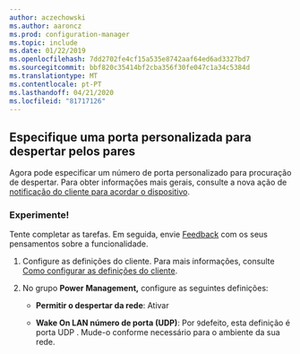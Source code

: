 ```yaml
---
author: aczechowski
ms.author: aaroncz
ms.prod: configuration-manager
ms.topic: include
ms.date: 01/22/2019
ms.openlocfilehash: 7dd2702fe4cf15a535e8742aaf64ed6ad3327bd7
ms.sourcegitcommit: bbf820c35414bf2cba356f30fe047c1a34c5384d
ms.translationtype: MT
ms.contentlocale: pt-PT
ms.lasthandoff: 04/21/2020
ms.locfileid: "81717126"
---
```

## <a name="specify-a-custom-port-for-peer-wakeup"></a><a name="bkmk_sleep"></a>Especifique uma porta personalizada para despertar pelos pares
<!--3605925-->

Agora pode especificar um número de porta personalizado para procuração de despertar. Para obter informações mais gerais, consulte a nova ação de [notificação do cliente para acordar o dispositivo](../../../capabilities-in-technical-preview-1810.md#bkmk_wakeup).


### <a name="try-it-out"></a>Experimente!

Tente completar as tarefas. Em seguida, envie [Feedback](../../../../understand/find-help.md#product-feedback) com os seus pensamentos sobre a funcionalidade.

1. Configure as definições do cliente. Para mais informações, consulte [Como configurar as definições do cliente](../../../../clients/deploy/configure-client-settings.md).  

2. No grupo **Power Management,** configure as seguintes definições:  

    - **Permitir o despertar da rede**: Ativar  

    - **Wake On LAN número de porta (UDP)**: Por `9`defeito, esta definição é porta UDP . Mude-o conforme necessário para o ambiente da sua rede.  


